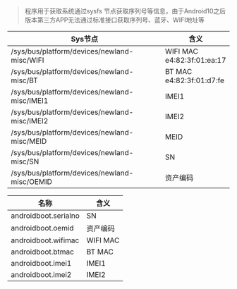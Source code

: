 > 程序用于获取系统通过sysfs 节点获取序列号等信息，由于Android10之后版本第三方APP无法通过标准接口获取序列号、蓝牙、WIFI地址等

| Sys节点                                        | 含义                            |
| -------------------------------------------- | ----------------------------- |
| /sys/bus/platform/devices/newland-misc/WIFI  | WIFI MAC<br>e4:82:3f:01:ea:17 |
| /sys/bus/platform/devices/newland-misc/BT    | BT MAC<br>e4:82:3f:01:d7:fe   |
| /sys/bus/platform/devices/newland-misc/IMEI1 | IMEI1                         |
| /sys/bus/platform/devices/newland-misc/IMEI2 | IMEI2                         |
| /sys/bus/platform/devices/newland-misc/MEID  | MEID                          |
| /sys/bus/platform/devices/newland-misc/SN    | SN                            |
| /sys/bus/platform/devices/newland-misc/OEMID | 资产编码                          |

| 名称                   | 含义       |
| -------------------- | -------- |
| androidboot.serialno | SN       |
| androidboot.oemid    | 资产编码     |
| androidboot.wifimac  | WIFI MAC |
| androidboot.btmac    | BT MAC   |
| androidboot.imei1    | IMEI1    |
| androidboot.imei2    | IMEI2    |

